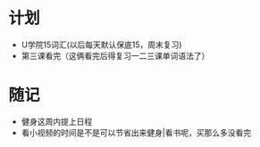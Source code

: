 # 计划
- U学院15词汇(以后每天默认保底15，周末复习)
- 第三课看完（这俩看完后得复习一二三课单词语法了）
# 随记
- 健身这周内提上日程
- 看小视频的时间是不是可以节省出来健身|看书呢，买那么多没看完